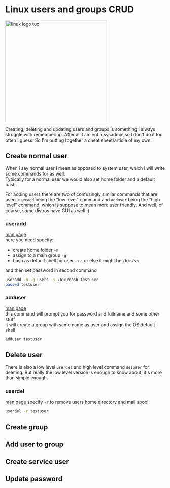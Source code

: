 # Linux users and groups CRUD
<img src="https://storage.googleapis.com/backslash-project.appspot.com/static/tux.png" alt="linux logo tux" width="320">

Creating, deleting and updating users and groups is something I always struggle with remembering. After all I am not a sysadmin so I don't do it too often I guess. So I'm putting together a cheat sheet/article of my own.

## Create normal user
When I say normal user I mean as opposed to system user, which I will write some commands for as well.  
Typically for a normal user we would also set home folder and a default bash.

For adding users there are two of confusingly similar commands that are used. `useradd` being the "low level" command and `adduser` being the "high level" command, which is suppose to mean more user friendly. And well, of course, some distros have GUI as well :)

### useradd
[man page](https://linux.die.net/man/8/useradd)  
here you need specify:
- create home folder `-m`
- assign to a main group `-g`
- bash as default shell for user `-s` - or else it might be `/bin/sh`

and then set password in second command
```sh
useradd -m -g users -s /bin/bash testuser
passwd testuser
```

### adduser
[man page](https://linux.die.net/man/8/adduser)  
this command will prompt you for password and fullname and some other stuff  
it will create a group with same name as user and assign the OS default shell
```
adduser testuser
```

## Delete user
There is also a low level `userdel` and high level command `deluser` for deleting. But really the low level version is enough to know about, it's more than simple enough.
### userdel
[man page](https://linux.die.net/man/8/userdel)
specify `-r` to remove users home directory and mail spool
```sh
userdel -r testuser
```

## Create group

## Add user to group

## Create service user

## Update password
